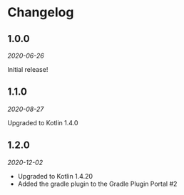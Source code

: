 Changelog
=========

1.0.0
-----

_2020-06-26_

Initial release!

1.1.0
-----

_2020-08-27_

Upgraded to Kotlin 1.4.0

1.2.0
-----

_2020-12-02_

- Upgraded to Kotlin 1.4.20
- Added the gradle plugin to the Gradle Plugin Portal #2
